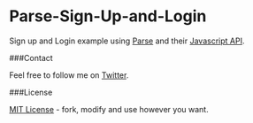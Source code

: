Parse-Sign-Up-and-Login
=======================

Sign up and Login example using [Parse](www.parse.com) and their [Javascript API](https://www.parse.com/docs/js/). 

###Contact

Feel free to follow me on [Twitter](www.twitter.com/asg).

###License

[MIT License](http://opensource.org/licenses/MIT) - fork, modify and use however you want.


